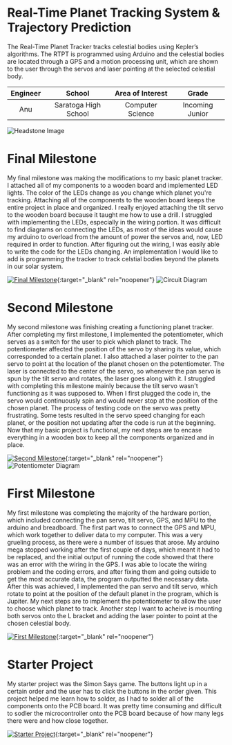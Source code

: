 ﻿# Real-Time Planet Tracking System & Trajectory Prediction
The Real-Time Planet Tracker tracks celestial bodies using Kepler’s algorithms. The RTPT is programmed using Arduino and the celestial bodies are located through a GPS and a motion processing unit, which are shown to the user through the servos and laser pointing at the selected celestial body.

| **Engineer** | **School** | **Area of Interest** | **Grade** |
|:--:|:--:|:--:|:--:|
| Anu | Saratoga High School | Computer Science | Incoming Junior

![Headstone Image](https://lh3.googleusercontent.com/pw/AM-JKLWOE_bWAj9twGssXxUG27Ftw0bwxgn-iafSzjxQ0Uu52ZZpJRw2lnKLgeU_ImVyBurHE6haYbYiNBKq_NpijfUcmvh5ljUwxhtbIEbumTs58MUYXCXgAETFNA0ui6goKovzMg9ULKHzh6mYEWLOX6z3=w1466-h1464-no?authuser=0)
  
# Final Milestone
My final milestone was making the modifications to my basic planet tracker. I attached all of my components to a wooden board and implemented LED lights. The color of the LEDs change as you change which planet you're tracking. Attaching all of the components to the wooden board keeps the entire project in place and organized. I really enjoyed attaching the tilt servo to the wooden board because it taught me how to use a drill. I struggled with implementing the LEDs, especially in the wiring portion. It was difficult to find diagrams on connecting the LEDs, as most of the ideas would cause my arduino to overload from the amount of power the servos and, now, LED required in order to function. After figuring out the wiring, I was easily able to write the code for the LEDs changing. An implementation I would like to add is programming the tracker to track celstial bodies beyond the planets in our solar system.

[![Final Milestone](https://i.ytimg.com/vi/zbGxD67hzGA/maxresdefault.jpg)](https://www.youtube.com/watch?v=zbGxD67hzGA&ab_channel=BlueStampEng "Final Milestone"){:target="_blank" rel="noopener"}
![Circuit Diagram](https://lh3.googleusercontent.com/BL5eNfxXB6bBOCtKt5-zU2n9D0hwLug_WQ1VxfvgzOcP8RswQz6ziA4_gsmPtbiWah8id6icuvLGha8G0JBGq6UDwtnVRksQ9w2sd5omP45wYKB9PN2U1-DLvz94rr2dVUGTdMyIwlzJC9NxBc3TWO5KDtPKCwH3zdwxoHOK5YSnQ58WWNd9SNdb-gouG1sy7_3fwPd8tTmYEURY6Ccy4jxQgsMEFa8PbIFy_vYvLePaE0_ZhGJotRUaZCmEzwIdn4kmlRFrlFWvrlblldH6xvN2ZQbtokKQ-B9jjs_rs50eMWl6hxVPjeu4ajGT0upTCTTez_qg0LQlDYPWXgjSzIEjIvpjLzm8D16oF8AD_T_ncpzuYzslTrjOLXrQNxxt4aA7XECQI6lUWNinqlJpc85iCUFBs_tlhsOPuXb0hsGUno9fODoq5NOT12Xm6ii6sZGN2ysG5PB-2MTW7zEzVe9iqPiEdvRBZa3T3VSgEGbdZ-2kkpT9bs7euT5kqU5sTKC-_VhRwUpnEJz2ozOoQ0u8gKxIHSslETeaF4iL-koGBYvMsKsr4G-uZjVhCBrJBNVbhTvtobmxPmjVsoe1h0yrUZWZvFRTSHodG2_60XRZjKJ94ePD8MwRC35ztlT3t3IFG9tmiSh5DUELVSHr-siY9BVGXsq_EikZM22w5ytuoMLeSRvvq3taPrHstu6NvIOBK7dGoXOyY6wzctd-kfP_ulmJ1m7ADODvbbpqOAZ2Oda19NP1U84brMTfQ1eDFBJViE4-8OuM0mLacf6Y6_Fvs_zpsGYbtsDdgPogkXt1TsRkLSs7Mn75hH2-TiHoR4-lhLBBE-PfygJpT1ptjMxPX2FQFcSwKq3B7Q=w1375-h692-no?authuser=0)

# Second Milestone
My second milestone was finishing creating a functioning planet tracker. After completing my first milestone, I implemented the potentiometer, which serves as a switch for the user to pick which planet to track. The potentiometer affected the position of the servo by sharing its value, which corresponded to a certain planet. I also attached a laser pointer to the pan servo to point at the location of the planet chosen on the potentiometer. The laser is connected to the center of the servo, so whenever the pan servo is spun by the tilt servo and rotates, the laser goes along with it. I struggled with completing this milestone mainly because the tilt servo wasn't functioning as it was supposed to. When I first plugged the code in, the servo would continuously spin and would never stop at the position of the chosen planet. The process of testing code on the servo was pretty frustrating. Some tests resulted in the servo speed changing for each planet, or the position not updating after the code is run at the beginning. Now that my basic project is functional, my next steps are to encase everything in a wooden box to keep all the components organized and in place.

[![Second Milestone](https://i.ytimg.com/vi/vhO4ft5gPMw/maxresdefault.jpg)](https://www.youtube.com/watch?v=vhO4ft5gPMw&ab_channel=BlueStampEng "Second Milestone"){:target="_blank" rel="noopener"}
![Potentiometer Diagram](https://bluestampengineering.com/wp-content/uploads/2022/03/if_noled-1.png)
# First Milestone
  
My first milestone was completing the majority of the hardware portion, which included connecting the pan servo, tilt servo, GPS, and MPU to the arduino and breadboard. The first part was to connect the GPS and MPU, which work together to deliver data to my computer. This was a very grueling process, as there were a number of issues that arose. My arduino mega stopped working after the first couple of days, which meant it had to be replaced, and the initial output of running the code showed that there was an error with the wiring in the GPS. I was able to locate the wiring problem and the coding errors, and after fixing them and going outside to get the most accurate data, the program outputted the necessary data. After this was achieved, I implemented the pan servo and tilt servo, which rotate to point at the position of the default planet in the program, which is Jupiter. My next steps are to implement the potentiometer to allow the user to choose which planet to track. Another step I want to acheive is mounting both servos onto the L bracket and adding the laser pointer to point at the chosen celestial body.


[![First Milestone](https://i.ytimg.com/vi/_fhy38Evc5s/sddefault.jpg)](https://www.youtube.com/watch?v=_fhy38Evc5s&t "First Milestone"){:target="_blank" rel="noopener"}
# Starter Project
  

My starter project was the Simon Says game. The buttons light up in a certain order and the user has to click the buttons in the order given. This project helped me learn how to solder, as I had to solder all of the components onto the PCB board. It was pretty time consuming and difficult to sodler the microcontroller onto the PCB board because of how many legs there were and how close together.

[![Starter Project](https://i.ytimg.com/vi/hjrZfWrw32Q/sddefault.jpg)](https://www.youtube.com/watch?v=hjrZfWrw32Q&t "Starter Project"){:target="_blank" rel="noopener"}
